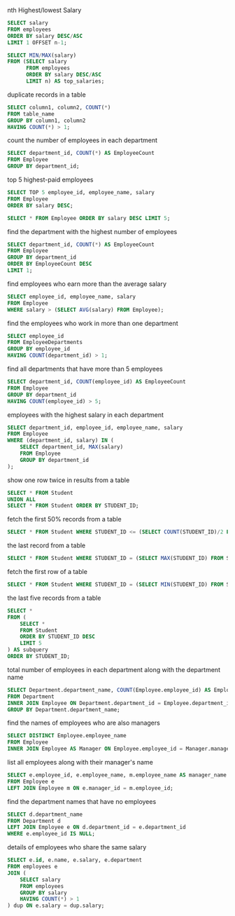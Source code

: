 nth Highest/lowest Salary
~~~~sql
SELECT salary
FROM employees
ORDER BY salary DESC/ASC
LIMIT 1 OFFSET n-1;

SELECT MIN/MAX(salary)
FROM (SELECT salary
      FROM employees
      ORDER BY salary DESC/ASC
      LIMIT n) AS top_salaries;

~~~~
duplicate records in a table
~~~~sql
SELECT column1, column2, COUNT(*)
FROM table_name
GROUP BY column1, column2
HAVING COUNT(*) > 1;
~~~~
 count the number of employees in each department
~~~~sql
SELECT department_id, COUNT(*) AS EmployeeCount
FROM Employee
GROUP BY department_id;
~~~~
top 5 highest-paid employees
~~~~sql
SELECT TOP 5 employee_id, employee_name, salary
FROM Employee
ORDER BY salary DESC;

SELECT * FROM Employee ORDER BY salary DESC LIMIT 5;
~~~~
find the department with the highest number of employees
~~~~sql
SELECT department_id, COUNT(*) AS EmployeeCount
FROM Employee
GROUP BY department_id
ORDER BY EmployeeCount DESC
LIMIT 1;
~~~~
find employees who earn more than the average salary
~~~~sql
SELECT employee_id, employee_name, salary
FROM Employee
WHERE salary > (SELECT AVG(salary) FROM Employee);
~~~~
find the employees who work in more than one department
~~~~sql
SELECT employee_id
FROM EmployeeDepartments
GROUP BY employee_id
HAVING COUNT(department_id) > 1;
~~~~
find all departments that have more than 5 employees
~~~~sql
SELECT department_id, COUNT(employee_id) AS EmployeeCount
FROM Employee
GROUP BY department_id
HAVING COUNT(employee_id) > 5;
~~~~
employees with the highest salary in each department
~~~~sql
SELECT department_id, employee_id, employee_name, salary
FROM Employee
WHERE (department_id, salary) IN (
    SELECT department_id, MAX(salary)
    FROM Employee
    GROUP BY department_id
);
~~~~
show one row twice in results from a table
~~~~sql
SELECT * FROM Student 
UNION ALL
SELECT * FROM Student ORDER BY STUDENT_ID;
~~~~
fetch the first 50% records from a table
~~~~sql
SELECT * FROM Student WHERE STUDENT_ID <= (SELECT COUNT(STUDENT_ID)/2 FROM Student);
~~~~
the last record from a table
~~~~sql
SELECT * FROM Student WHERE STUDENT_ID = (SELECT MAX(STUDENT_ID) FROM STUDENT);
~~~~
fetch the first row of a table
~~~~sql
SELECT * FROM Student WHERE STUDENT_ID = (SELECT MIN(STUDENT_ID) FROM Student);
~~~~
the last five records from a table
~~~~sql
SELECT * 
FROM (
    SELECT * 
    FROM Student 
    ORDER BY STUDENT_ID DESC 
    LIMIT 5
) AS subquery
ORDER BY STUDENT_ID;
~~~~
total number of employees in each department along with the department name
~~~~sql
SELECT Department.department_name, COUNT(Employee.employee_id) AS EmployeeCount
FROM Department
INNER JOIN Employee ON Department.department_id = Employee.department_id
GROUP BY Department.department_name;
~~~~
find the names of employees who are also managers
~~~~sql
SELECT DISTINCT Employee.employee_name
FROM Employee
INNER JOIN Employee AS Manager ON Employee.employee_id = Manager.manager_id;
~~~~
list all employees along with their manager's name
~~~~sql
SELECT e.employee_id, e.employee_name, m.employee_name AS manager_name
FROM Employee e
LEFT JOIN Employee m ON e.manager_id = m.employee_id;
~~~~
find the department names that have no employees
~~~~sql
SELECT d.department_name
FROM Department d
LEFT JOIN Employee e ON d.department_id = e.department_id
WHERE e.employee_id IS NULL;
~~~~
 details of employees who share the same salary
~~~~sql
SELECT e.id, e.name, e.salary, e.department
FROM employees e
JOIN (
    SELECT salary
    FROM employees
    GROUP BY salary
    HAVING COUNT(*) > 1
) dup ON e.salary = dup.salary;
~~~~